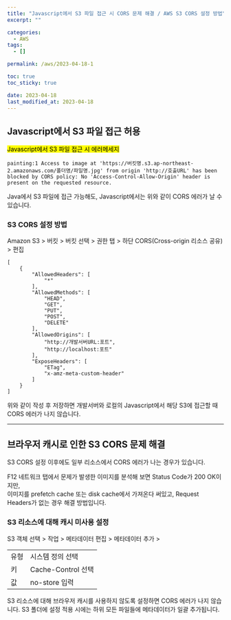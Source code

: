 ```yaml
---
title: "Javascript에서 S3 파일 접근 시 CORS 문제 해결 / AWS S3 CORS 설정 방법"
excerpt: ""

categories:
  - AWS
tags:
  - []

permalink: /aws/2023-04-18-1

toc: true
toc_sticky: true

date: 2023-04-18
last_modified_at: 2023-04-18
---
```


## Javascript에서 S3 파일 접근 허용

<mark>Javascript에서 S3 파일 접근 시 에러메세지</mark>
```
painting:1 Access to image at 'https://버킷명.s3.ap-northeast-2.amazonaws.com/폴더명/파일명.jpg' from origin 'http://호출URL' has been blocked by CORS policy: No 'Access-Control-Allow-Origin' header is present on the requested resource.
```
Java에서 S3 파일에 접근 가능해도, Javascript에서는 위와 같이 CORS 에러가 날 수 있습니다.

### S3 CORS 설정 방법
Amazon S3 > 버킷 > 버킷 선택 > 권한 탭 > 하단 CORS(Cross-origin 리소스 공유) > 편집
```
[
    {
        "AllowedHeaders": [
            "*"
        ],
        "AllowedMethods": [
            "HEAD",
            "GET",
            "PUT",
            "POST",
            "DELETE"
        ],
        "AllowedOrigins": [
            "http://개발서버URL:포트",
            "http://localhost:포트"
        ],
        "ExposeHeaders": [
            "ETag",
            "x-amz-meta-custom-header"
        ]
    }
]
```
위와 같이 작성 후 저장하면 개발서버와 로컬의 Javascript에서 해당 S3에 접근할 때 CORS 에러가 나지 않습니다.

---

## 브라우저 캐시로 인한 S3 CORS 문제 해결

S3 CORS 설정 이후에도 일부 리소스에서 CORS 에러가 나는 경우가 있습니다.  

F12 네트워크 탭에서 문제가 발생한 이미지를 분석해 보면 Status Code가 200 OK이지만,  
이미지를 prefetch cache 또는 disk cache에서 가져온다 써있고, Request Headers가 없는 경우 해결 방법입니다.

### S3 리소스에 대해 캐시 미사용 설정
S3 객체 선택 > 작업 > 메타데이터 편집 > 메타데이터 추가 >
<table>
  <tbody>
    <tr>
      <td>유형</td>
      <td>시스템 정의 선택</td>
    </tr>
    <tr>
      <td>키</td>
      <td>Cache-Control 선택</td>
    </tr>
    <tr>
      <td>값</td>
      <td>no-store 입력</td>
    </tr>
  </tbody>
</table>
S3 리소스에 대해 브라우저 캐시를 사용하지 않도록 설정하면 CORS 에러가 나지 않습니다.  
S3 폴더에 설정 적용 시에는 하위 모든 파일들에 메타데이터가 일괄 추가됩니다.
